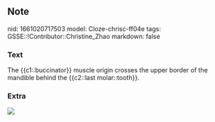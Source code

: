 ## Note
nid: 1661020717503
model: Cloze-chrisc-ff04e
tags: GSSE::!Contributor::Christine_Zhao
markdown: false

### Text
<div>
  <div>
    <div>
      <div>
        The {{c1::buccinator}} muscle origin crosses the upper
        border of the mandible behind the {{c2::last
        molar::tooth}}.
      </div>
    </div>
  </div>
</div>

### Extra
<img src="440px-Gray176.png">
